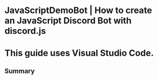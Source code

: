 # JavaScriptDemoBot | How to create an JavaScript Discord Bot with discord.js
# This guide uses Visual Studio Code.
<h2>Summary</h2>

